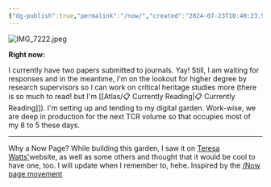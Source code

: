 ```yaml
---
{"dg-publish":true,"permalink":"/now/","created":"2024-07-23T10:40:23.995+08:00","updated":"2024-07-29T11:33:48.445+08:00"}
---
```



![IMG_7222.jpeg](/img/user/Extras/Images/IMG_7222.jpeg)

**Right now:**

I currently have two papers submitted to journals. Yay! Still, I am waiting for responses and in the meantime, I'm on the lookout for higher degree by research supervisors so I can work on critical heritage studies more (there is so much to read! but I'm [[Atlas/📋 Currently Reading\|📋 Currently Reading]]). I'm setting up and tending to my digital garden. Work-wise, we are deep in production for the next TCR volume so that occupies most of my 8 to 5 these days. 

---
Why a Now Page? While building this garden, I saw it on [Teresa Watts'](https://teresawatts.com/)website, as well as some others and thought that it would be cool to have one, too. I will update when I remember to, hehe. Inspired by the [/Now page movement](https://nownownow.com/about)